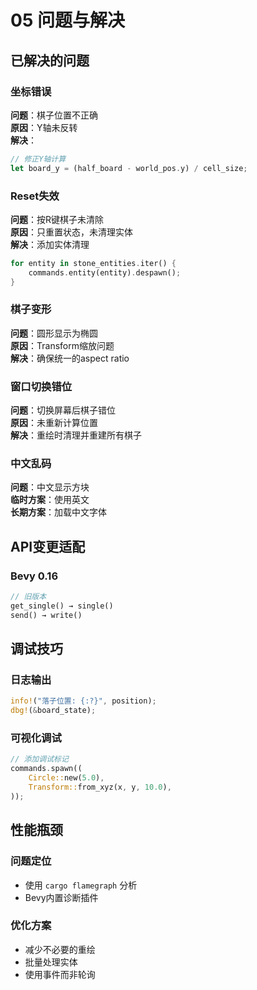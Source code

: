 # 05 问题与解决

## 已解决的问题

### 坐标错误
**问题**：棋子位置不正确  
**原因**：Y轴未反转  
**解决**：
```rust
// 修正Y轴计算
let board_y = (half_board - world_pos.y) / cell_size;
```

### Reset失效
**问题**：按R键棋子未清除  
**原因**：只重置状态，未清理实体  
**解决**：添加实体清理
```rust
for entity in stone_entities.iter() {
    commands.entity(entity).despawn();
}
```

### 棋子变形
**问题**：圆形显示为椭圆  
**原因**：Transform缩放问题  
**解决**：确保统一的aspect ratio

### 窗口切换错位
**问题**：切换屏幕后棋子错位  
**原因**：未重新计算位置  
**解决**：重绘时清理并重建所有棋子

### 中文乱码
**问题**：中文显示方块  
**临时方案**：使用英文  
**长期方案**：加载中文字体

## API变更适配

### Bevy 0.16
```rust
// 旧版本
get_single() → single()
send() → write()
```

## 调试技巧

### 日志输出
```rust
info!("落子位置: {:?}", position);
dbg!(&board_state);
```

### 可视化调试
```rust
// 添加调试标记
commands.spawn((
    Circle::new(5.0),
    Transform::from_xyz(x, y, 10.0),
));
```

## 性能瓶颈

### 问题定位
- 使用 `cargo flamegraph` 分析
- Bevy内置诊断插件

### 优化方案
- 减少不必要的重绘
- 批量处理实体
- 使用事件而非轮询